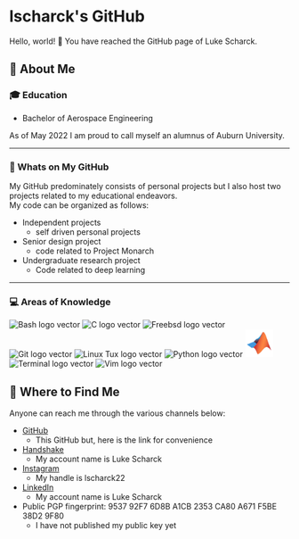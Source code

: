 # lscharck's GitHub
Hello, world! 👋 You have reached the GitHub page of Luke Scharck.


## 📛 About Me

### 🎓 Education
- Bachelor of Aerospace Engineering


As of May 2022 I am proud to call myself an alumnus of Auburn University.

---

### 📁 Whats on My GitHub
My GitHub predominately consists of personal projects but I also host two projects related to my educational endeavors. <br  />
My code can be organized as follows:
- Independent projects 
	- self driven personal projects
- Senior design project 
	- code related to Project Monarch
- Undergraduate research project 
	- Code related to deep learning

---

### 💻 Areas of Knowledge
<img src="https://cdn.worldvectorlogo.com/logos/bash-1.svg" alt="Bash logo vector" width="50" height="50"/> <img src="https://cdn.worldvectorlogo.com/logos/c-1.svg" alt="C logo vector" width="50" height="50"/> <img src="https://cdn.worldvectorlogo.com/logos/freebsd-1.svg" alt="Freebsd  logo vector" height="50"/> <img src="https://cdn.worldvectorlogo.com/logos/git.svg" alt="Git logo vector" width="50" height="50"/> <img src="https://cdn.worldvectorlogo.com/logos/linux-tux.svg" alt="Linux Tux logo vector" width="50" height="50"/> <img src="https://cdn.worldvectorlogo.com/logos/python-5.svg" alt="Python logo vector" width="50" height="50"/> <img src="https://raw.githubusercontent.com/devicons/devicon/1119b9f84c0290e0f0b38982099a2bd027a48bf1/icons/matlab/matlab-original.svg" width="50" height="50"/><img src="https://cdn.worldvectorlogo.com/logos/terminal-1.svg" alt="Terminal logo vector" width="50" height="50"/> <img src="https://cdn.worldvectorlogo.com/logos/vim.svg" alt="Vim logo vector" width="50" height="50"/>

## 📨 Where to Find Me
Anyone can reach me through the various channels below:
- [GitHub](https://github.com/lscharck)
    - This GitHub but, here is the link for convenience
- [Handshake](https://joinhandshake.com)
	- My account name is Luke Scharck
- [Instagram](https://www.instagram.com/lscharck22/)
    - My handle is lscharck22
- [LinkedIn](www.linkedin.com/in/luke-scharck-2380a1236)
	- My account name is Luke Scharck
- Public PGP fingerprint: 9537 92F7 6D8B A1CB 2353  CA80 A671 F5BE 38D2 9F80
    - I have not published my public key yet
